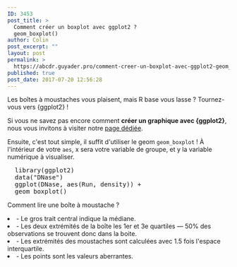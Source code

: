 ```yaml
---
ID: 3453
post_title: >
  Comment créer un boxplot avec ggplot2 ?
  geom_boxplot()
author: Colin
post_excerpt: ""
layout: post
permalink: >
  https://abcdr.guyader.pro/comment-creer-un-boxplot-avec-ggplot2-geom_boxplot/
published: true
post_date: 2017-07-20 12:56:28
---
```

<p>Les boîtes à moustaches vous plaisent, mais R base vous lasse ? Tournez-vous vers {ggplot2} ! </code></p>

<p>Si vous ne savez pas encore comment <strong>créer un graphique avec {ggplot2}</strong>, nous vous invitons à visiter notre <a href="https://abcdr.guyader.pro/3314-comment-se-construit-un-graphique-avec-ggplot2/">page dédiée</a>.</p>

<p>Ensuite, c'est tout simple, il suffit d'utiliser le geom <code>geom_boxplot</code> ! À l'intérieur de votre <code>aes</code>, x sera votre variable de groupe, et y la variable numérique à visualiser.</p>

<p><pre lang="rsplus">
  library(ggplot2)
  data("DNase")
  ggplot(DNase, aes(Run, density)) + 
  geom_boxplot()
</pre></p>

<p>Comment lire une boîte à moustache ? 

<li>- Le gros trait central indique la médiane.</li>
<li>- Les deux extrémités de la boîte les 1er et 3e quartiles — 50% des observations se trouvent donc dans la boite.</li>
<li>- Les extrémités des moustaches sont calculées avec 1.5 fois l'espace interquartile.</li>
<li>- Les points sont les valeurs aberrantes.</li>

</p>
